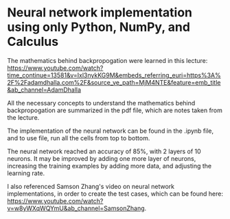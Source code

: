 # Neural network implementation using only Python, NumPy, and Calculus

The mathematics behind backpropogation were learned in this lecture: https://www.youtube.com/watch?time_continue=13581&v=Ixl3nykKG9M&embeds_referring_euri=https%3A%2F%2Fadamdhalla.com%2F&source_ve_path=MjM4NTE&feature=emb_title&ab_channel=AdamDhalla

All the necessary concepts to understand the mathematics behind backpropogation are summarized in the pdf file, which are notes taken from the lecture.

The implementation of the neural network can be found in the .ipynb file, and to use file, run all the cells from top to bottom. 

The neural network reached an accuracy of 85%, with 2 layers of 10 neurons. It may be improved by adding one more layer of neurons, increasing the training examples by adding more data, and adjusting the learning rate.

I also referenced Samson Zhang's video on neural network implementations, in order to create the test cases, which can be found here: https://www.youtube.com/watch?v=w8yWXqWQYmU&ab_channel=SamsonZhang.
